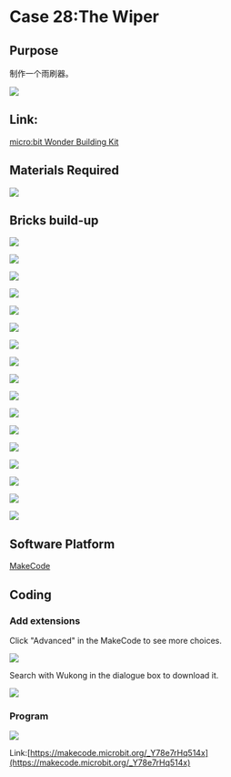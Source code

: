 # Case 28:The Wiper
## Purpose
制作一个雨刷器。
 
![](./images/Wonder-Building-Kit-case-28-01.png)

## Link: 

[micro:bit Wonder Building Kit](https://www.elecfreaks.com/micro-bit-wonder-building-kit-without-micro-bit-board.html)

## Materials Required

![](./images/Wonder-Building-Kit-step-case-28-01.png)

## Bricks build-up

![](./images/Wonder-Building-Kit-step-case-28-02.png)

![](./images/Wonder-Building-Kit-step-case-28-03.png)

![](./images/Wonder-Building-Kit-step-case-28-04.png)

![](./images/Wonder-Building-Kit-step-case-28-05.png)

![](./images/Wonder-Building-Kit-step-case-28-06.png)

![](./images/Wonder-Building-Kit-step-case-28-07.png)

![](./images/Wonder-Building-Kit-step-case-28-08.png)

![](./images/Wonder-Building-Kit-step-case-28-09.png)

![](./images/Wonder-Building-Kit-step-case-28-10.png)

![](./images/Wonder-Building-Kit-step-case-28-11.png)

![](./images/Wonder-Building-Kit-step-case-28-12.png)

![](./images/Wonder-Building-Kit-step-case-28-13.png)

![](./images/Wonder-Building-Kit-step-case-28-14.png)

![](./images/Wonder-Building-Kit-step-case-28-15.png)

![](./images/Wonder-Building-Kit-step-case-28-16.png)

![](./images/Wonder-Building-Kit-step-case-28-17.png)

![](./images/Wonder-Building-Kit-step-case-28-18.png)

## Software Platform

[MakeCode](https://makecode.microbit.org/)

## Coding
### Add extensions
Click "Advanced" in the MakeCode to see more choices.
 
![](./images/Wonder-Building-Kit-case-21-02.png)

Search with Wukong in the dialogue box to download it. 

![](./images/Wonder-Building-Kit-case-21-03.png)





### Program
 
![](./images/Wonder-Building-Kit-case-28-04.png)

Link:[https://makecode.microbit.org/_Y78e7rHq514x](https://makecode.microbit.org/_Y78e7rHq514x)

